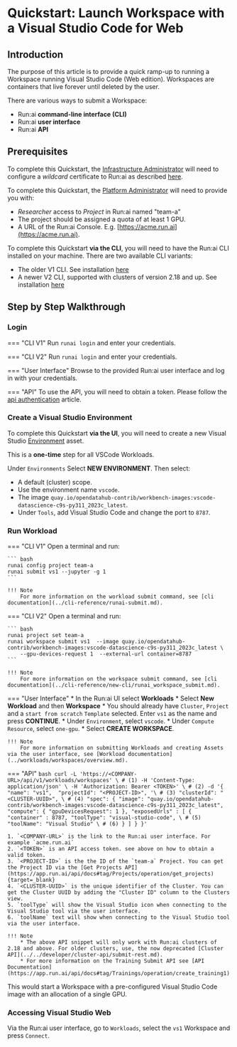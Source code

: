 # Quickstart: Launch Workspace with a Visual Studio Code for Web

## Introduction

The purpose of this article is to provide a quick ramp-up to running a Workspace running Visual Studio Code (Web edition). Workspaces are containers that live forever until deleted by the user. 


There are various ways to submit a Workspace:

* Run:ai __command-line interface (CLI)__
* Run:ai __user interface__
* Run:ai __API__

## Prerequisites 

To complete this Quickstart, the [Infrastructure Administrator](../../admin/overview-administrator.md) will need to configure a _wildcard_ certificate to Run:ai as described [here](../../admin/runai-setup/config/allow-external-access-to-containers.md#workspaces-configuration).

To complete this Quickstart, the [Platform Administrator](../../platform-admin/overview.md) will need to provide you with:

* _Researcher_ access to _Project_ in Run:ai named "team-a"
* The project should be assigned a quota of at least 1 GPU. 
* A URL of the Run:ai Console. E.g. [https://acme.run.ai](https://acme.run.ai).

To complete this Quickstart __via the CLI__, you will need to have the Run:ai CLI installed on your machine. There are two available CLI variants:

* The older V1 CLI. See installation [here](../../admin/researcher-setup/cli-install.md)
* A newer V2 CLI, supported with clusters of version 2.18 and up. See installation [here](../../admin/researcher-setup/new-cli-install.md)

## Step by Step Walkthrough

### Login

=== "CLI V1"
    Run `runai login` and enter your credentials.

=== "CLI V2"
    Run `runai login` and enter your credentials.

=== "User Interface"
    Browse to the provided Run:ai user interface and log in with your credentials.

=== "API"
    To use the API, you will need to obtain a token. Please follow the [api authentication](../../developer/rest-auth.md) article.

### Create a Visual Studio Environment

To complete this Quickstart __via the UI__, you will need to create a new Visual Studio [Environment](../workloads/assets/environments.md) asset. 

This is a __one-time__ step for all VSCode Workloads.

Under `Environments` Select __NEW ENVIRONMENT__. Then select:

* A default (cluster) scope.
* Use the environment name `vscode`.
* The image `quay.io/opendatahub-contrib/workbench-images:vscode-datascience-c9s-py311_2023c_latest`.
* Under `Tools`, add Visual Studio Code and change the port to `8787`.

### Run Workload


=== "CLI V1"
    Open a terminal and run:

    ``` bash
    runai config project team-a   
    runai submit vs1 --jupyter -g 1
    ```

    !!! Note
        For more information on the workload submit command, see [cli documentation](../cli-reference/runai-submit.md).

=== "CLI V2"
    Open a terminal and run:

    ``` bash
    runai project set team-a
    runai workspace submit vs1  --image quay.io/opendatahub-contrib/workbench-images:vscode-datascience-c9s-py311_2023c_latest \
        --gpu-devices-request 1  --external-url container=8787  
    ```

    !!! Note
        For more information on the workspace submit command, see [cli documentation](../cli-reference/new-cli/runai_workspace_submit.md).

=== "User Interface"
    * In the Run:ai UI select __Workloads__
    * Select __New Workload__ and then __Workspace__
    * You should already have `Cluster`, `Project` and a `start from scratch` `Template` selected. Enter `vs1` as the name and press __CONTINUE__.
    * Under `Environment`,  select `vscode`.
    * Under `Compute Resource`, select `one-gpu`. 
    * Select __CREATE WORKSPACE__.
    
    !!! Note
        For more information on submitting Workloads and creating Assets via the user interface, see [Workload documentation](../workloads/workspaces/overview.md).

=== "API"
    ``` bash
    curl -L 'https://<COMPANY-URL>/api/v1/workloads/workspaces' \ # (1)
    -H 'Content-Type: application/json' \
    -H 'Authorization: Bearer <TOKEN>' \ # (2)
    -d '{ 
        "name": "vs1", 
        "projectId": "<PROJECT-ID>", '\ # (3)
        "clusterId": "<CLUSTER-UUID>", \ # (4)
        "spec": {
            "image": "quay.io/opendatahub-contrib/workbench-images:vscode-datascience-c9s-py311_2023c_latest",
            "compute": {
                "gpuDevicesRequest": 1
            },
            "exposedUrls" : [
                { 
                    "container" : 8787,
                    "toolType": "visual-studio-code", \ # (5)
                    "toolName": "Visual Studio" \ # (6)
                }
            ]
        }
    }'
    ``` 

    1. `<COMPANY-URL>` is the link to the Run:ai user interface. For example `acme.run.ai`
    2. `<TOKEN>` is an API access token. see above on how to obtain a valid token.
    3. `<PROJECT-ID>` is the the ID of the `team-a` Project. You can get the Project ID via the [Get Projects API](https://app.run.ai/api/docs#tag/Projects/operation/get_projects){target=_blank}
    4. `<CLUSTER-UUID>` is the unique identifier of the Cluster. You can get the Cluster UUID by adding the "Cluster ID" column to the Clusters view. 
    5. `toolType` will show the Visual Studio icon when connecting to the Visual Studio tool via the user interface. 
    6. `toolName` text will show when connecting to the Visual Studio tool via the user interface.

    !!! Note
        * The above API snippet will only work with Run:ai clusters of 2.18 and above. For older clusters, use, the now deprecated [Cluster API](../../developer/cluster-api/submit-rest.md).
        * For more information on the Training Submit API see [API Documentation](https://app.run.ai/api/docs#tag/Trainings/operation/create_training1) 

This would start a Workspace with a pre-configured Visual Studio Code image with an allocation of a single GPU. 


### Accessing Visual Studio Web 

Via the Run:ai user interface, go to `Workloads`, select the `vs1` Workspace and press `Connect`.
